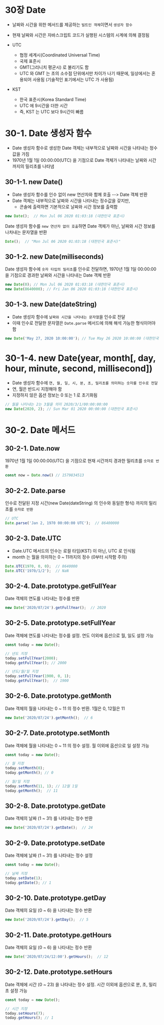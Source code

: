 30장 Date
=================================================================

- 날짜와 시간을 위한 메서드를 제공하는 `빌트인 객체`이면서 `생성자 함수`
- 현재 날짜와 시간은 자바스크립트 코드가 실행된 시스템의 시계에 의해 결정됨


- UTC
  - 협정 세계시(Coordinated Universal Time)
  - 국제 표준시
  - GMT(그리니치 평균시) 로 불리기도 함
  - UTC 와 GMT 는 초의 소수점 단위에서만 차이가 나기 때문에, 일상에서는 혼용되어 사용됨 (기술적인 표기에서는 UTC 가 사용됨)


- KST
  - 한국 표준시(Korea Standard Time)
  - UTC 에 9시간을 더한 시간
  - 즉, KST 는 UTC 보다 9시간이 빠름

# 30-1. Date 생성자 함수

- Date 생성자 함수로 생성한 Date 객체는 내부적으로 날짜와 시간을 나타내는 정수값을 가짐
- 1970년 1월 1일 00:00:00(UTC) 을 기점으로 Date 객체가 나타내는 날짜와 시간까지의 밀리초를 나타냄


## 30-1-1. new Date()

- Date 생성자 함수를 인수 없이 new 연산자와 함께 호출 --> Date 객체 반환
- Date 객체는 내부적으로 날짜와 시간을 나타내는 정수값을 갖지만,
  - 콘솔에 출력하면 기본적으로 날짜와 시간 정보를 출력함

```javascript
new Date();  // Mon Jul 06 2020 01:03:18 (대한민국 표준시)
```

Date 생성자 함수를 `new 연산자 없이 호출`하면 Date 객체가 아닌, 날짜와 시간 정보를 나차내는 문자열을 반환

```javascript
Date();  // "Mon Jul 06 2020 01:03:18 (대한민국 표준시)"
```

## 30-1-2. new Date(milliseconds)

Date 생성자 함수에 `숫자 타입의 밀리초`를 인수로 전달하면, 1970년 1월 1일 00:00:00 을 기점으로 경과한 날짜와 시간을 나타내는 Date 객체 반환

````javascript
new Date(0); // Mon Jul 06 2020 01:03:18 (대한민국 표준시)
new Date(8640000); // Fri Jan 06 2020 01:03:18 (대한민국 표준시)
````

## 30-1-3. new Date(dateString)

- Date 생성자 함수에 `날짜와 시간을 나타내는 문자열`을 인수로 전달
- 이때 인수로 전달한 문자열은 `Date.parse` 메서드에 의해 해석 가능한 형식이어야 함

````javascript
new Date('May 27, 2020 10:00:00'); // Tue May 26 2020 10:00:00 (대한민국 표준시)
````

# 30-1-4. new Date(year, month[, day, hour, minute, second, millisecond])

- Date 생성자 함수에 `연, 월, 일, 시, 분, 초, 밀리초를 의미하는 숫자를 인수로 전달`
- 연, 월은 반드시 지정해야 함
- 지정하지 않은 옵션 정보는 0 또는 1 로 초기화됨

````javascript
// 월을 나타내는 2는 3월을 의미 2020/3/1/00:00:00:00
new Date(2020, 2); // Sun Mar 01 2020 00:00:00 (대한민국 표준시)
````

# 30-2. Date 메서드

## 30-2-1. Date.now

1970년 1월 1일 00:00:00(UTC) 을 기점으로 현재 시간까지 경과한 밀리초를 `숫자로 반환`

````javascript
const now = Date.now() // 1579834513
````

## 30-2-2. Date.parse

인수로 전달된 지정 시간(new Date(dateString) 의 인수와 동일한 형식) 까지의 밀리초를 `숫자로 반환`

````javascript
// UTC
Date.parse('Jan 2, 1970 00:00:00 UTC');  // 86400000
````

## 30-2-3. Date.UTC

- Date.UTC 메서드의 인수는 로컬 타임(KST) 이 아닌, UTC 로 인식됨
- month 는 월을 의미하는 0 ~ 11까지의 정수 (0부터 시작함 주의)

````javascript
Date.UTC(1970, 0, 0);  // 8640000
Date.UTC('1970/1/2');  // NaN
````

## 30-2-4. Date.prototype.getFullYear

Date 객체의 연도를 나타내는 정수를 반환

````javascript
new Date('2020/07/24').getFullYear();  // 2020
````

## 30-2-5. Date.prototype.setFullYear

Date 객체에 연도를 나타내는 정수를 설정. 연도 이외에 옵션으로 월, 일도 설정 가능

````javascript
const today = new Date();

// 년도 지정
today.setFullYear(2000);
today.getFullYear(); // 2000

// 년도/월/일 지정
today.setFullYear(1900, 0, 1);
today.getFullYear();  // 1900
````

## 30-2-6. Date.prototype.getMonth

Date 객체의 월을 나타내는 0 ~ 11 의 정수 반환. 1월은 0, 12월은 11

````javascript
new Date('2020/07/24').getMonth();  // 6
````

## 30-2-7. Date.prototype.setMonth

Date 객체에 월을 나타내는 0 ~ 11 의 정수 설정. 월 이외에 옵션으로 일 설정 가능

````javascript
const today = new Date();

// 월 지정
today.setMonth(0);
today.getMonth(); // 0

// 월/일 지정
today.setMonth(11, 1); // 12월 1일
today.getMonth();  // 11
````

## 30-2-8. Date.prototype.getDate

Date 객체의 날짜 (1 ~ 31) 를 나타내는 정수 반환

````javascript
new Date('2020/07/24').getDate();  // 24
````

## 30-2-9. Date.prototype.setDate

Date 객체에 날짜 (1 ~ 31) 를 나타내는 정수 설정

````javascript
const today = new Date();

// 날짜 지정
today.setDate(1);
today.getDate(); // 1
````

## 30-2-10. Date.prototype.getDay

Date 객체의 요일 (0 ~ 6) 을 나타내는 정수 반환

````javascript
new Date('2020/07/24').getDay();  // 5
````

## 30-2-11. Date.prototype.getHours

Date 객체의 요일 (0 ~ 6) 을 나타내는 정수 반환

````javascript
new Date('2020/07/24/12:00').getHours();  // 12
````

## 30-2-12. Date.prototype.setHours

Date 객체에 시간 (0 ~ 23) 을 나타내는 정수 설정. 시간 이외에 옵션으로 분, 초, 밀리초 설정 가능

````javascript
const today = new Date();

// 시간 지정
today.setHours(7);
today.getHours(); // 1
````





































